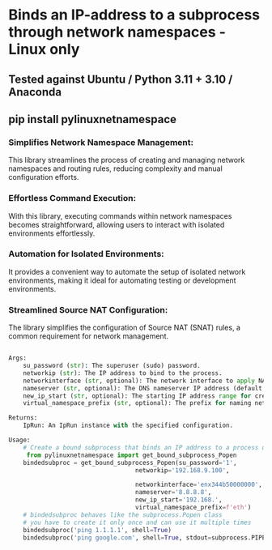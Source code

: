 # Binds an IP-address to a subprocess through network namespaces - Linux only 

## Tested against Ubuntu / Python 3.11 + 3.10 / Anaconda

## pip install pylinuxnetnamespace

### Simplifies Network Namespace Management: 

This library streamlines the 
process of creating and managing network namespaces and routing rules, 
reducing complexity and manual configuration efforts.

### Effortless Command Execution: 

With this library, executing commands 
within network namespaces becomes straightforward, allowing users to 
interact with isolated environments effortlessly.

### Automation for Isolated Environments: 

It provides a convenient way to 
automate the setup of isolated network environments, making it
ideal for automating testing or development environments.

### Streamlined Source NAT Configuration: 

The library simplifies the 
configuration of Source NAT (SNAT) rules, a common requirement for network management.



```python

Args:
	su_password (str): The superuser (sudo) password.
	networkip (str): The IP address to bind to the process.
	networkinterface (str, optional): The network interface to apply NAT rules to (default is 'eth0').
	nameserver (str, optional): The DNS nameserver IP address (default is '8.8.8.8').
	new_ip_start (str, optional): The starting IP address range for creating network interfaces (default is '192.168.').
	virtual_namespace_prefix (str, optional): The prefix for naming network namespaces (default is 'eth').

Returns:
	IpRun: An IpRun instance with the specified configuration.

Usage:
	# Create a bound subprocess that binds an IP address to a process using network namespaces.
	 from pylinuxnetnamespace import get_bound_subprocess_Popen
	bindedsubproc = get_bound_subprocess_Popen(su_password='1',
								   networkip='192.168.9.100',

								   networkinterface='enx344b50000000',
								   nameserver='8.8.8.8',
								   new_ip_start='192.168.',
								   virtual_namespace_prefix=f'eth')
	# bindedsubproc behaves like the subprocess.Popen class
	# you have to create it only once and can use it multiple times
	bindedsubproc('ping 1.1.1.1', shell=True)
	bindedsubproc('ping google.com', shell=True, stdout=subprocess.PIPE, stderr=subprocess.PIPE)

```